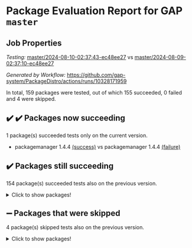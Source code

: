 # Package Evaluation Report for GAP `master`

## Job Properties

*Testing:* [master/2024-08-10-02:37:43-ec48ee27](https://github.com/gap-system/PackageDistro/blob/data/reports/master/2024-08-10-02:37:43-ec48ee27) vs [master/2024-08-09-02:37:10-ec48ee27](https://github.com/gap-system/PackageDistro/blob/data/reports/master/2024-08-09-02:37:10-ec48ee27)

*Generated by Workflow:* https://github.com/gap-system/PackageDistro/actions/runs/10328171959

In total, 159 packages were tested, out of which 155 succeeded, 0 failed and 4 were skipped.

## :heavy_check_mark: :heavy_check_mark: Packages now succeeding

1 package(s) succeeded tests only on the current version.
- packagemanager 1.4.4 [(success)](https://github.com/gap-system/PackageDistro/actions/runs/10328171959/job/28594518181) vs packagemanager 1.4.4 [(failure)](https://github.com/gap-system/PackageDistro/actions/runs/10312527049/job/28548125781)

## :heavy_check_mark: Packages still succeeding

154 package(s) succeeded tests also on the previous version.
<details><summary>Click to show packages!</summary>

- 4ti2interface 2023.02-04 [(success)](https://github.com/gap-system/PackageDistro/actions/runs/10328171959/job/28594502789)
- ace 5.6.2 [(success)](https://github.com/gap-system/PackageDistro/actions/runs/10328171959/job/28594504552)
- aclib 1.3.2 [(success)](https://github.com/gap-system/PackageDistro/actions/runs/10328171959/job/28594504852)
- agt 0.3.1 [(success)](https://github.com/gap-system/PackageDistro/actions/runs/10328171959/job/28594505115)
- alnuth 3.2.1 [(success)](https://github.com/gap-system/PackageDistro/actions/runs/10328171959/job/28594505250)
- anupq 3.3.0 [(success)](https://github.com/gap-system/PackageDistro/actions/runs/10328171959/job/28594506424)
- atlasrep 2.1.8 [(success)](https://github.com/gap-system/PackageDistro/actions/runs/10328171959/job/28594509664)
- autodoc 2023.06.19 [(success)](https://github.com/gap-system/PackageDistro/actions/runs/10328171959/job/28594509772)
- automata 1.15 [(success)](https://github.com/gap-system/PackageDistro/actions/runs/10328171959/job/28594509885)
- automgrp 1.3.2 [(success)](https://github.com/gap-system/PackageDistro/actions/runs/10328171959/job/28594509984)
- autpgrp 1.11 [(success)](https://github.com/gap-system/PackageDistro/actions/runs/10328171959/job/28594510092)
- cap 2024.07-07 [(success)](https://github.com/gap-system/PackageDistro/actions/runs/10328171959/job/28594510202)
- caratinterface 2.3.6 [(success)](https://github.com/gap-system/PackageDistro/actions/runs/10328171959/job/28594510300)
- cddinterface 2022.11.01 [(success)](https://github.com/gap-system/PackageDistro/actions/runs/10328171959/job/28594510419)
- circle 1.6.6 [(success)](https://github.com/gap-system/PackageDistro/actions/runs/10328171959/job/28594510535)
- classicpres 1.22 [(success)](https://github.com/gap-system/PackageDistro/actions/runs/10328171959/job/28594510661)
- cohomolo 1.6.11 [(success)](https://github.com/gap-system/PackageDistro/actions/runs/10328171959/job/28594510765)
- congruence 1.2.6 [(success)](https://github.com/gap-system/PackageDistro/actions/runs/10328171959/job/28594510872)
- corelg 1.57 [(success)](https://github.com/gap-system/PackageDistro/actions/runs/10328171959/job/28594510956)
- crime 1.6 [(success)](https://github.com/gap-system/PackageDistro/actions/runs/10328171959/job/28594511072)
- crisp 1.4.6 [(success)](https://github.com/gap-system/PackageDistro/actions/runs/10328171959/job/28594511151)
- crypting 0.10.4 [(success)](https://github.com/gap-system/PackageDistro/actions/runs/10328171959/job/28594511261)
- cryst 4.1.27 [(success)](https://github.com/gap-system/PackageDistro/actions/runs/10328171959/job/28594511357)
- crystcat 1.1.10 [(success)](https://github.com/gap-system/PackageDistro/actions/runs/10328171959/job/28594511445)
- ctbllib 1.3.9 [(success)](https://github.com/gap-system/PackageDistro/actions/runs/10328171959/job/28594511569)
- cubefree 1.19 [(success)](https://github.com/gap-system/PackageDistro/actions/runs/10328171959/job/28594511675)
- curlinterface 2.3.2 [(success)](https://github.com/gap-system/PackageDistro/actions/runs/10328171959/job/28594511779)
- cvec 2.8.1 [(success)](https://github.com/gap-system/PackageDistro/actions/runs/10328171959/job/28594511895)
- datastructures 0.3.0 [(success)](https://github.com/gap-system/PackageDistro/actions/runs/10328171959/job/28594512009)
- deepthought 1.0.6 [(success)](https://github.com/gap-system/PackageDistro/actions/runs/10328171959/job/28594512123)
- design 1.8 [(success)](https://github.com/gap-system/PackageDistro/actions/runs/10328171959/job/28594512208)
- difsets 2.3.1 [(success)](https://github.com/gap-system/PackageDistro/actions/runs/10328171959/job/28594512347)
- digraphs 1.7.1 [(success)](https://github.com/gap-system/PackageDistro/actions/runs/10328171959/job/28594512462)
- edim 1.3.8 [(success)](https://github.com/gap-system/PackageDistro/actions/runs/10328171959/job/28594512579)
- example 4.3.4 [(success)](https://github.com/gap-system/PackageDistro/actions/runs/10328171959/job/28594512705)
- examplesforhomalg 2023.10-01 [(success)](https://github.com/gap-system/PackageDistro/actions/runs/10328171959/job/28594512797)
- factint 1.6.3 [(success)](https://github.com/gap-system/PackageDistro/actions/runs/10328171959/job/28594512909)
- ferret 1.0.11 [(success)](https://github.com/gap-system/PackageDistro/actions/runs/10328171959/job/28594513015)
- fga 1.5.0 [(success)](https://github.com/gap-system/PackageDistro/actions/runs/10328171959/job/28594513129)
- fining 1.5.6 [(success)](https://github.com/gap-system/PackageDistro/actions/runs/10328171959/job/28594513222)
- float 1.0.4 [(success)](https://github.com/gap-system/PackageDistro/actions/runs/10328171959/job/28594513317)
- format 1.4.4 [(success)](https://github.com/gap-system/PackageDistro/actions/runs/10328171959/job/28594513407)
- forms 1.2.11 [(success)](https://github.com/gap-system/PackageDistro/actions/runs/10328171959/job/28594513480)
- fplsa 1.2.6 [(success)](https://github.com/gap-system/PackageDistro/actions/runs/10328171959/job/28594513550)
- fr 2.4.13 [(success)](https://github.com/gap-system/PackageDistro/actions/runs/10328171959/job/28594513641)
- francy 2.0.3 [(success)](https://github.com/gap-system/PackageDistro/actions/runs/10328171959/job/28594513711)
- fwtree 1.3 [(success)](https://github.com/gap-system/PackageDistro/actions/runs/10328171959/job/28594513794)
- gapdoc 1.6.7 [(success)](https://github.com/gap-system/PackageDistro/actions/runs/10328171959/job/28594513878)
- gauss 2023.02-04 [(success)](https://github.com/gap-system/PackageDistro/actions/runs/10328171959/job/28594513961)
- gaussforhomalg 2024.07-01 [(success)](https://github.com/gap-system/PackageDistro/actions/runs/10328171959/job/28594514038)
- gbnp 1.0.5 [(success)](https://github.com/gap-system/PackageDistro/actions/runs/10328171959/job/28594514115)
- generalizedmorphismsforcap 2024.04-01 [(success)](https://github.com/gap-system/PackageDistro/actions/runs/10328171959/job/28594514198)
- genss 1.6.9 [(success)](https://github.com/gap-system/PackageDistro/actions/runs/10328171959/job/28594514278)
- gradedmodules 2024.01-01 [(success)](https://github.com/gap-system/PackageDistro/actions/runs/10328171959/job/28594514364)
- gradedringforhomalg 2024.07-01 [(success)](https://github.com/gap-system/PackageDistro/actions/runs/10328171959/job/28594514443)
- grape 4.9.0 [(success)](https://github.com/gap-system/PackageDistro/actions/runs/10328171959/job/28594514525)
- groupoids 1.74 [(success)](https://github.com/gap-system/PackageDistro/actions/runs/10328171959/job/28594514606)
- grpconst 2.6.5 [(success)](https://github.com/gap-system/PackageDistro/actions/runs/10328171959/job/28594514682)
- guarana 0.96.3 [(success)](https://github.com/gap-system/PackageDistro/actions/runs/10328171959/job/28594514756)
- guava 3.19 [(success)](https://github.com/gap-system/PackageDistro/actions/runs/10328171959/job/28594514833)
- hap 1.65 [(success)](https://github.com/gap-system/PackageDistro/actions/runs/10328171959/job/28594514906)
- hapcryst 0.1.15 [(success)](https://github.com/gap-system/PackageDistro/actions/runs/10328171959/job/28594514984)
- hecke 1.5.3 [(success)](https://github.com/gap-system/PackageDistro/actions/runs/10328171959/job/28594515063)
- help 4.0 [(success)](https://github.com/gap-system/PackageDistro/actions/runs/10328171959/job/28594515143)
- homalg 2024.01-01 [(success)](https://github.com/gap-system/PackageDistro/actions/runs/10328171959/job/28594515229)
- homalgtocas 2023.11-01 [(success)](https://github.com/gap-system/PackageDistro/actions/runs/10328171959/job/28594515320)
- idrel 2.47 [(success)](https://github.com/gap-system/PackageDistro/actions/runs/10328171959/job/28594515383)
- images 1.3.2 [(success)](https://github.com/gap-system/PackageDistro/actions/runs/10328171959/job/28594515452)
- intpic 0.3.0 [(success)](https://github.com/gap-system/PackageDistro/actions/runs/10328171959/job/28594515513)
- io 4.8.3 [(success)](https://github.com/gap-system/PackageDistro/actions/runs/10328171959/job/28594515589)
- io_forhomalg 2023.02-04 [(success)](https://github.com/gap-system/PackageDistro/actions/runs/10328171959/job/28594515651)
- irredsol 1.4.4 [(success)](https://github.com/gap-system/PackageDistro/actions/runs/10328171959/job/28594515723)
- json 2.2.1 [(success)](https://github.com/gap-system/PackageDistro/actions/runs/10328171959/job/28594515788)
- jupyterkernel 1.5.1 [(success)](https://github.com/gap-system/PackageDistro/actions/runs/10328171959/job/28594515871)
- jupyterviz 1.5.6 [(success)](https://github.com/gap-system/PackageDistro/actions/runs/10328171959/job/28594515926)
- kan 1.37 [(success)](https://github.com/gap-system/PackageDistro/actions/runs/10328171959/job/28594515996)
- kbmag 1.5.11 [(success)](https://github.com/gap-system/PackageDistro/actions/runs/10328171959/job/28594516056)
- laguna 3.9.7 [(success)](https://github.com/gap-system/PackageDistro/actions/runs/10328171959/job/28594516113)
- liealgdb 2.2.1 [(success)](https://github.com/gap-system/PackageDistro/actions/runs/10328171959/job/28594516176)
- liepring 2.9.1 [(success)](https://github.com/gap-system/PackageDistro/actions/runs/10328171959/job/28594516245)
- liering 2.4.2 [(success)](https://github.com/gap-system/PackageDistro/actions/runs/10328171959/job/28594516321)
- linearalgebraforcap 2024.07-05 [(success)](https://github.com/gap-system/PackageDistro/actions/runs/10328171959/job/28594516386)
- lins 0.9 [(success)](https://github.com/gap-system/PackageDistro/actions/runs/10328171959/job/28594516457)
- localizeringforhomalg 2023.10-01 [(success)](https://github.com/gap-system/PackageDistro/actions/runs/10328171959/job/28594516533)
- loops 3.4.3 [(success)](https://github.com/gap-system/PackageDistro/actions/runs/10328171959/job/28594516604)
- lpres 1.1.1 [(success)](https://github.com/gap-system/PackageDistro/actions/runs/10328171959/job/28594516669)
- majoranaalgebras 1.5.2 [(success)](https://github.com/gap-system/PackageDistro/actions/runs/10328171959/job/28594516756)
- mapclass 1.4.6 [(success)](https://github.com/gap-system/PackageDistro/actions/runs/10328171959/job/28594516858)
- matgrp 0.70 [(success)](https://github.com/gap-system/PackageDistro/actions/runs/10328171959/job/28594516959)
- matricesforhomalg 2024.07-01 [(success)](https://github.com/gap-system/PackageDistro/actions/runs/10328171959/job/28594517044)
- modisom 2.5.4 [(success)](https://github.com/gap-system/PackageDistro/actions/runs/10328171959/job/28594517130)
- modulepresentationsforcap 2024.07-02 [(success)](https://github.com/gap-system/PackageDistro/actions/runs/10328171959/job/28594517217)
- modules 2024.01-01 [(success)](https://github.com/gap-system/PackageDistro/actions/runs/10328171959/job/28594517309)
- monoidalcategories 2024.06-02 [(success)](https://github.com/gap-system/PackageDistro/actions/runs/10328171959/job/28594517388)
- nconvex 2022.09-01 [(success)](https://github.com/gap-system/PackageDistro/actions/runs/10328171959/job/28594517461)
- nilmat 1.4.2 [(success)](https://github.com/gap-system/PackageDistro/actions/runs/10328171959/job/28594517546)
- nock 1.5 [(success)](https://github.com/gap-system/PackageDistro/actions/runs/10328171959/job/28594517644)
- normalizinterface 1.3.6 [(success)](https://github.com/gap-system/PackageDistro/actions/runs/10328171959/job/28594517730)
- nq 2.5.11 [(success)](https://github.com/gap-system/PackageDistro/actions/runs/10328171959/job/28594517832)
- numericalsgps 1.3.1 [(success)](https://github.com/gap-system/PackageDistro/actions/runs/10328171959/job/28594517941)
- openmath 11.5.3 [(success)](https://github.com/gap-system/PackageDistro/actions/runs/10328171959/job/28594518015)
- orb 4.9.0 [(success)](https://github.com/gap-system/PackageDistro/actions/runs/10328171959/job/28594518078)
- patternclass 2.4.3 [(success)](https://github.com/gap-system/PackageDistro/actions/runs/10328171959/job/28594518444)
- permut 2.0.5 [(success)](https://github.com/gap-system/PackageDistro/actions/runs/10328171959/job/28594518525)
- polenta 1.3.10 [(success)](https://github.com/gap-system/PackageDistro/actions/runs/10328171959/job/28594518612)
- polymaking 0.8.7 [(success)](https://github.com/gap-system/PackageDistro/actions/runs/10328171959/job/28594518711)
- primgrp 3.4.4 [(success)](https://github.com/gap-system/PackageDistro/actions/runs/10328171959/job/28594518811)
- profiling 2.5.4 [(success)](https://github.com/gap-system/PackageDistro/actions/runs/10328171959/job/28594518896)
- qdistrnd 0.9.4 [(success)](https://github.com/gap-system/PackageDistro/actions/runs/10328171959/job/28594518984)
- qpa 1.35 [(success)](https://github.com/gap-system/PackageDistro/actions/runs/10328171959/job/28594519073)
- quagroup 1.8.4 [(success)](https://github.com/gap-system/PackageDistro/actions/runs/10328171959/job/28594519186)
- radiroot 2.9 [(success)](https://github.com/gap-system/PackageDistro/actions/runs/10328171959/job/28594519325)
- rcwa 4.7.1 [(success)](https://github.com/gap-system/PackageDistro/actions/runs/10328171959/job/28594519430)
- rds 1.8 [(success)](https://github.com/gap-system/PackageDistro/actions/runs/10328171959/job/28594519536)
- recog 1.4.2 [(success)](https://github.com/gap-system/PackageDistro/actions/runs/10328171959/job/28594519612)
- repndecomp 1.3.0 [(success)](https://github.com/gap-system/PackageDistro/actions/runs/10328171959/job/28594519696)
- repsn 3.1.2 [(success)](https://github.com/gap-system/PackageDistro/actions/runs/10328171959/job/28594519767)
- resclasses 4.7.3 [(success)](https://github.com/gap-system/PackageDistro/actions/runs/10328171959/job/28594519839)
- ringsforhomalg 2024.06-01 [(success)](https://github.com/gap-system/PackageDistro/actions/runs/10328171959/job/28594519925)
- sco 2023.08-01 [(success)](https://github.com/gap-system/PackageDistro/actions/runs/10328171959/job/28594520008)
- scscp 2.4.3 [(success)](https://github.com/gap-system/PackageDistro/actions/runs/10328171959/job/28594520070)
- semigroups 5.3.7 [(success)](https://github.com/gap-system/PackageDistro/actions/runs/10328171959/job/28594520145)
- sglppow 2.4 [(success)](https://github.com/gap-system/PackageDistro/actions/runs/10328171959/job/28594520215)
- sgpviz 0.999.5 [(success)](https://github.com/gap-system/PackageDistro/actions/runs/10328171959/job/28594520291)
- simpcomp 2.1.14 [(success)](https://github.com/gap-system/PackageDistro/actions/runs/10328171959/job/28594520370)
- singular 2024.06.03 [(success)](https://github.com/gap-system/PackageDistro/actions/runs/10328171959/job/28594520441)
- sl2reps 1.1 [(success)](https://github.com/gap-system/PackageDistro/actions/runs/10328171959/job/28594520518)
- sla 1.6.2 [(success)](https://github.com/gap-system/PackageDistro/actions/runs/10328171959/job/28594520613)
- smallgrp 1.5.4 [(success)](https://github.com/gap-system/PackageDistro/actions/runs/10328171959/job/28594520704)
- smallsemi 0.7.0 [(success)](https://github.com/gap-system/PackageDistro/actions/runs/10328171959/job/28594520812)
- sonata 2.9.6 [(success)](https://github.com/gap-system/PackageDistro/actions/runs/10328171959/job/28594520916)
- sophus 1.27 [(success)](https://github.com/gap-system/PackageDistro/actions/runs/10328171959/job/28594521017)
- sotgrps 1.2 [(success)](https://github.com/gap-system/PackageDistro/actions/runs/10328171959/job/28594521092)
- spinsym 1.5.2 [(success)](https://github.com/gap-system/PackageDistro/actions/runs/10328171959/job/28594521190)
- standardff 1.0 [(success)](https://github.com/gap-system/PackageDistro/actions/runs/10328171959/job/28594521307)
- symbcompcc 1.3.2 [(success)](https://github.com/gap-system/PackageDistro/actions/runs/10328171959/job/28594521415)
- thelma 1.3 [(success)](https://github.com/gap-system/PackageDistro/actions/runs/10328171959/job/28594521496)
- tomlib 1.2.11 [(success)](https://github.com/gap-system/PackageDistro/actions/runs/10328171959/job/28594521615)
- toolsforhomalg 2024.07-01 [(success)](https://github.com/gap-system/PackageDistro/actions/runs/10328171959/job/28594521712)
- toric 1.9.6 [(success)](https://github.com/gap-system/PackageDistro/actions/runs/10328171959/job/28594521802)
- toricvarieties 2022.07.13 [(success)](https://github.com/gap-system/PackageDistro/actions/runs/10328171959/job/28594521898)
- transgrp 3.6.5 [(success)](https://github.com/gap-system/PackageDistro/actions/runs/10328171959/job/28594521998)
- typeset 1.2.2 [(success)](https://github.com/gap-system/PackageDistro/actions/runs/10328171959/job/28594522090)
- ugaly 4.1.3 [(success)](https://github.com/gap-system/PackageDistro/actions/runs/10328171959/job/28594522182)
- unipot 1.6 [(success)](https://github.com/gap-system/PackageDistro/actions/runs/10328171959/job/28594522281)
- unitlib 4.2.0 [(success)](https://github.com/gap-system/PackageDistro/actions/runs/10328171959/job/28594522364)
- utils 0.85 [(success)](https://github.com/gap-system/PackageDistro/actions/runs/10328171959/job/28594522429)
- uuid 0.7 [(success)](https://github.com/gap-system/PackageDistro/actions/runs/10328171959/job/28594522525)
- walrus 0.9991 [(success)](https://github.com/gap-system/PackageDistro/actions/runs/10328171959/job/28594522614)
- wedderga 4.10.5 [(success)](https://github.com/gap-system/PackageDistro/actions/runs/10328171959/job/28594522729)
- xmod 2.92 [(success)](https://github.com/gap-system/PackageDistro/actions/runs/10328171959/job/28594522802)
- xmodalg 1.23 [(success)](https://github.com/gap-system/PackageDistro/actions/runs/10328171959/job/28594522868)
- yangbaxter 0.10.6 [(success)](https://github.com/gap-system/PackageDistro/actions/runs/10328171959/job/28594522957)
- zeromqinterface 0.15 [(success)](https://github.com/gap-system/PackageDistro/actions/runs/10328171959/job/28594523038)
</details>

## :heavy_minus_sign: Packages that were skipped

4 package(s) skipped tests also on the previous version.
<details><summary>Click to show packages!</summary>

- browse 1.8.21 [(skipped)](https://github.com/gap-system/PackageDistro/actions/runs/10328171959/job/28594357523)
- itc 1.5.1 [(skipped)](https://github.com/gap-system/PackageDistro/actions/runs/10328171959/job/28594357523)
- polycyclic 2.16 [(skipped)](https://github.com/gap-system/PackageDistro/actions/runs/10328171959/job/28594357523)
- xgap 4.32 [(skipped)](https://github.com/gap-system/PackageDistro/actions/runs/10328171959/job/28594357523)
</details>

